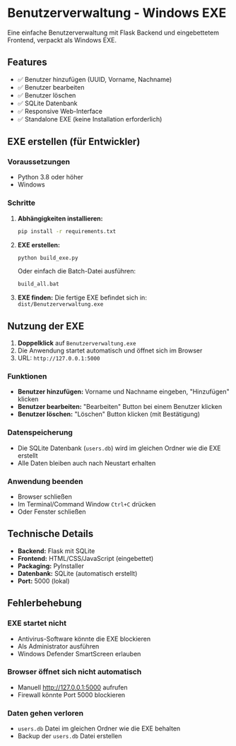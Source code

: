 # Benutzerverwaltung - Windows EXE

Eine einfache Benutzerverwaltung mit Flask Backend und eingebettetem Frontend, verpackt als Windows EXE.

## Features

- ✅ Benutzer hinzufügen (UUID, Vorname, Nachname)
- ✅ Benutzer bearbeiten
- ✅ Benutzer löschen
- ✅ SQLite Datenbank
- ✅ Responsive Web-Interface
- ✅ Standalone EXE (keine Installation erforderlich)

## EXE erstellen (für Entwickler)

### Voraussetzungen
- Python 3.8 oder höher
- Windows

### Schritte

1. **Abhängigkeiten installieren:**
   ```cmd
   pip install -r requirements.txt
   ```

2. **EXE erstellen:**
   ```cmd
   python build_exe.py
   ```

   Oder einfach die Batch-Datei ausführen:
   ```cmd
   build_all.bat
   ```

3. **EXE finden:**
   Die fertige EXE befindet sich in: `dist/Benutzerverwaltung.exe`

## Nutzung der EXE

1. **Doppelklick** auf `Benutzerverwaltung.exe`
2. Die Anwendung startet automatisch und öffnet sich im Browser
3. URL: `http://127.0.0.1:5000`

### Funktionen

- **Benutzer hinzufügen:** Vorname und Nachname eingeben, "Hinzufügen" klicken
- **Benutzer bearbeiten:** "Bearbeiten" Button bei einem Benutzer klicken
- **Benutzer löschen:** "Löschen" Button klicken (mit Bestätigung)

### Datenspeicherung

- Die SQLite Datenbank (`users.db`) wird im gleichen Ordner wie die EXE erstellt
- Alle Daten bleiben auch nach Neustart erhalten

### Anwendung beenden

- Browser schließen
- Im Terminal/Command Window `Ctrl+C` drücken
- Oder Fenster schließen

## Technische Details

- **Backend:** Flask mit SQLite
- **Frontend:** HTML/CSS/JavaScript (eingebettet)
- **Packaging:** PyInstaller
- **Datenbank:** SQLite (automatisch erstellt)
- **Port:** 5000 (lokal)

## Fehlerbehebung

### EXE startet nicht
- Antivirus-Software könnte die EXE blockieren
- Als Administrator ausführen
- Windows Defender SmartScreen erlauben

### Browser öffnet sich nicht automatisch
- Manuell http://127.0.0.1:5000 aufrufen
- Firewall könnte Port 5000 blockieren

### Daten gehen verloren
- `users.db` Datei im gleichen Ordner wie die EXE behalten
- Backup der `users.db` Datei erstellen